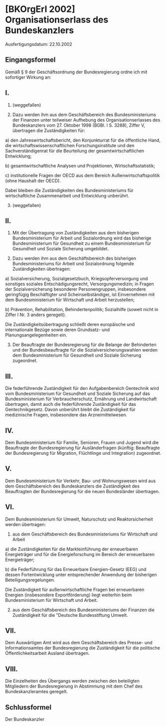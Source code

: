 # [BKOrgErl 2002] Organisationserlass des Bundeskanzlers

Ausfertigungsdatum: 22.10.2002

 

## Eingangsformel

Gemäß § 9 der Geschäftsordnung der Bundesregierung ordne ich mit sofortiger Wirkung an:


## I.

1. (weggefallen)

2. Dazu werden ihm aus dem Geschäftsbereich des Bundesministeriums der Finanzen unter teilweiser Aufhebung des Organisationserlasses des Bundeskanzlers vom 27. Oktober 1998 (BGBl. I S. 3288), Ziffer V, übertragen die Zuständigkeiten für:

a) den Jahreswirtschaftsbericht, den Konjunkturrat für die öffentliche Hand, die wirtschaftswissenschaftlichen Forschungsinstitute und den Sachverständigenrat für die Beurteilung der gesamtwirtschaftlichen Entwicklung;

b) gesamtwirtschaftliche Analysen und Projektionen, Wirtschaftsstatistik;

c) institutionelle Fragen der OECD aus dem Bereich Außenwirtschaftspolitik (ohne Haushalt der OECD).

Dabei bleiben die Zuständigkeiten des Bundesministeriums für wirtschaftliche Zusammenarbeit und Entwicklung unberührt.

3. (weggefallen)


## II.

1. Mit der Übertragung von Zuständigkeiten aus dem bisherigen Bundesministerium für Arbeit und Sozialordnung wird das bisherige Bundesministerium für Gesundheit zu einem Bundesministerium für Gesundheit und Soziale Sicherung umgebildet.

2. Dazu werden ihm aus dem Geschäftsbereich des bisherigen Bundesministeriums für Arbeit und Sozialordnung folgende Zuständigkeiten übertragen:

a) Sozialversicherung, Sozialgesetzbuch, Kriegsopferversorgung und sonstiges soziales Entschädigungsrecht, Versorgungsmedizin; in Fragen der Sozialversicherung besonderer Personengruppen, insbesondere geringfügig Beschäftigter und Scheinselbständiger, ist Einvernehmen mit dem Bundesministerium für Wirtschaft und Arbeit herzustellen;

b) Prävention, Rehabilitation, Behindertenpolitik; Sozialhilfe (soweit nicht in Ziffer I Nr. 3 anders geregelt).

Die Zuständigkeitsübertragung schließt deren europäische und internationale Bezüge sowie deren Grundsatz- und Planungsangelegenheiten ein.

3. Der Beauftragte der Bundesregierung für die Belange der Behinderten und der Bundesbeauftragte für die Sozialversicherungswahlen werden dem Bundesministerium für Gesundheit und Soziale Sicherung zugeordnet.


## III.

Die federführende Zuständigkeit für den Aufgabenbereich Gentechnik wird vom Bundesministerium für Gesundheit und Soziale Sicherung auf das Bundesministerium für Verbraucherschutz, Ernährung und Landwirtschaft übertragen, damit auch die federführende Zuständigkeit für das Gentechnikgesetz. Davon unberührt bleibt die Zuständigkeit für medizinische Fragen, insbesondere das Arzneimittelwesen.


## IV.

Dem Bundesministerium für Familie, Senioren, Frauen und Jugend wird die Beauftragte der Bundesregierung für Ausländerfragen (künftig: Beauftragte der Bundesregierung für Migration, Flüchtlinge und Integration) zugeordnet.


## V.

Dem Bundesministerium für Verkehr, Bau- und Wohnungswesen wird aus dem Geschäftsbereich des Bundeskanzlers die Zuständigkeit des Beauftragten der Bundesregierung für die neuen Bundesländer übertragen.


## VI.

Dem Bundesministerium für Umwelt, Naturschutz und Reaktorsicherheit werden übertragen:

1. aus dem Geschäftsbereich des Bundesministeriums für Wirtschaft und Arbeit

a) die Zuständigkeiten für die Markteinführung der erneuerbaren Energieträger und für die Energieforschung im Bereich der erneuerbaren Energieträger;

b) die Federführung für das Erneuerbare Energien-Gesetz (EEG) und dessen Fortentwicklung unter entsprechender Anwendung der bisherigen Beteiligungsregelungen.

Die Zuständigkeit für außenwirtschaftliche Fragen bei erneuerbaren Energien (insbesondere Exportförderung) liegt weiterhin beim Bundesministerium für Wirtschaft und Arbeit.

2. aus dem Geschäftsbereich des Bundesministeriums der Finanzen die Zuständigkeit für die "Deutsche Bundesstiftung Umwelt.


## VII.

Dem Auswärtigen Amt wird aus dem Geschäftsbereich des Presse- und Informationsamtes der Bundesregierung die Zuständigkeit für die politische Öffentlichkeitsarbeit Ausland übertragen.


## VIII.

Die Einzelheiten des Übergangs werden zwischen den beteiligten Mitgliedern der Bundesregierung in Abstimmung mit dem Chef des Bundeskanzleramtes geregelt.


## Schlussformel

Der Bundeskanzler
